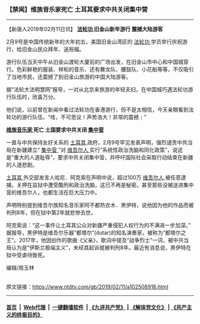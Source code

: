 ### 【禁闻】维族音乐家死亡 土耳其要求中共关闭集中营
------------------------

<div class="post_content">
 <p>
  【新唐人2019年02月11日讯】
  <strong>
   <a href="https://www.ntdtv.com/gb/法轮功.htm">
    法轮功
   </a>
   旧金山新年游行 震撼大陆游客
  </strong>
 </p>
 <p>
  2月9号是中国传统新年的大年初五，美国旧金山湾区的
  <a href="https://www.ntdtv.com/gb/法轮功.htm">
   法轮功
  </a>
  学员举行庆祝游行，给旧金山民众拜年、送祝福。
 </p>
 <p>
  游行队伍当天中午从旧金山渡轮大厦前的广场出发，在旧金山市中心和中国城穿行。色彩鲜艳的服装、祥和的音乐、还有舞龙队、腰鼓队、小花船等等，不仅吸引了当地市民，还震撼了到旧金山旅游的中国大陆游客。
 </p>
 <p>
  据“法轮大法明慧网”报导，一对从北京来旅游的年轻夫妇，在中国城巧遇法轮功游行队伍时，欣喜万分。
 </p>
 <p>
  他们说，以前曾在新闻中看过法轮功在香港游行，但不是太相信，今天亲眼看到法轮功的游行队伍，“哇，不可思议！声势浩大！非常的震撼﹗”
 </p>
 <p>
  <strong>
   <a href="https://www.ntdtv.com/gb/维族音乐家.htm">
    维族音乐家
   </a>
   死亡 土国要求中共关闭
   <a href="https://www.ntdtv.com/gb/集中营.htm">
    集中营
   </a>
  </strong>
 </p>
 <p>
  一直与中共保持友好关系的
  <a href="https://www.ntdtv.com/gb/土耳其.htm">
   土耳其
  </a>
  政府，2月9号罕见发表声明，强烈谴责中共当局在新疆建立“
  <a href="https://www.ntdtv.com/gb/集中营.htm">
   集中营
  </a>
  ”对
  <a href="https://www.ntdtv.com/gb/维吾尔人.htm">
   维吾尔人
  </a>
  实行“系统性政治洗脑和同化政策”，说这是“重大的人道耻辱”，要求中共关闭集中营，并呼吁国际社会采取行动结束在新疆的人道悲剧。
 </p>
 <p>
  <a href="https://www.ntdtv.com/gb/土耳其.htm">
   土耳其
  </a>
  外交部发言人哈尼．阿克索在声明中说，超过100万
  <a href="https://www.ntdtv.com/gb/维吾尔人.htm">
   维吾尔人
  </a>
  被任意逮捕，关押在监狱中遭受酷刑和政治洗脑，这已不再是秘密。甚至那些没被送进集中营的维吾尔人，也都生活在巨大压力中。
 </p>
 <p>
  声明特别提到维吾尔族知名音乐家阿不都热衣木．黑伊特，说他因为他的作品而被判刑8年，但在狱中第2年就悲惨去世。
 </p>
 <p>
  阿克索说：“这一事件让土耳其公众对新疆严重侵犯人权行为的不满进一步加深。”
  <br>
   据报导，黑伊特是维吾尔乐器“都塔尔”(dutar)的知名演奏家，被称为“都塔尔之王”。2017年，他因创作的歌曲《父亲》，歌词中提及“战争烈士”一词，被中共当局认为是“伊斯兰极端主义”，未经其起诉就被判刑8年。最近有消息说，黑伊特在狱中受虐待致死。
  </br>
 </p>
 <p>
  编辑/周玉林
 </p>
 <p>
 </p>
 <div class="single_ad">
 </div>
</div>

<br/>原文链接：https://www.ntdtv.com/gb/2019/02/11/a102508918.html


------------------------
#### [首页](https://github.com/gfw-breaker/banned-news/blob/master/README.md) &nbsp;|&nbsp; [Web代理](https://github.com/labour-camp/helloworld) &nbsp;|&nbsp; [一键翻墙软件](https://github.com/gfw-breaker/nogfw/blob/master/README.md) &nbsp;| [《九评共产党》](https://github.com/gfw-breaker/9ping.md/blob/master/README.md#九评之一评共产党是什么) | [《解体党文化》](https://github.com/gfw-breaker/jtdwh.md/blob/master/README.md) | [《共产主义的终极目的》](https://github.com/gfw-breaker/gczydzjmd.md/blob/master/README.md)


